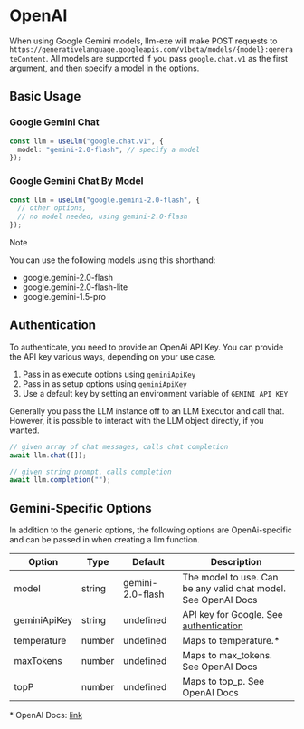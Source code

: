 # OpenAI

When using Google Gemini models, llm-exe will make POST requests to `https://generativelanguage.googleapis.com/v1beta/models/{model}:generateContent`. All models are supported if you pass `google.chat.v1` as the first argument, and then specify a model in the options.

## Basic Usage

### Google Gemini Chat

```ts
const llm = useLlm("google.chat.v1", {
  model: "gemini-2.0-flash", // specify a model
});
```

### Google Gemini Chat By Model

```ts
const llm = useLlm("google.gemini-2.0-flash", {
  // other options,
  // no model needed, using gemini-2.0-flash
});
```

> [!NOTE]
> You can use the following models using this shorthand:
>
> - google.gemini-2.0-flash
> - google.gemini-2.0-flash-lite
> - google.gemini-1.5-pro

## Authentication

To authenticate, you need to provide an OpenAi API Key. You can provide the API key various ways, depending on your use case.

1. Pass in as execute options using `geminiApiKey`
2. Pass in as setup options using `geminiApiKey`
3. Use a default key by setting an environment variable of `GEMINI_API_KEY`

Generally you pass the LLM instance off to an LLM Executor and call that. However, it is possible to interact with the LLM object directly, if you wanted.

```ts
// given array of chat messages, calls chat completion
await llm.chat([]);

// given string prompt, calls completion
await llm.completion("");
```

## Gemini-Specific Options

In addition to the generic options, the following options are OpenAi-specific and can be passed in when creating a llm function.

| Option       | Type   | Default          | Description                                                          |
| ------------ | ------ | ---------------- | -------------------------------------------------------------------- |
| model        | string | gemini-2.0-flash | The model to use. Can be any valid chat model. See OpenAI Docs       |
| geminiApiKey | string | undefined        | API key for Google. See [authentication](/llm/gemini#authentication) |
| temperature  | number | undefined        | Maps to temperature.\*                                               |
| maxTokens    | number | undefined        | Maps to max_tokens. See OpenAI Docs                                  |
| topP         | number | undefined        | Maps to top_p. See OpenAI Docs                                       |

\* OpenAI Docs: [link](https://ai.google.dev/gemini-api/docs)

